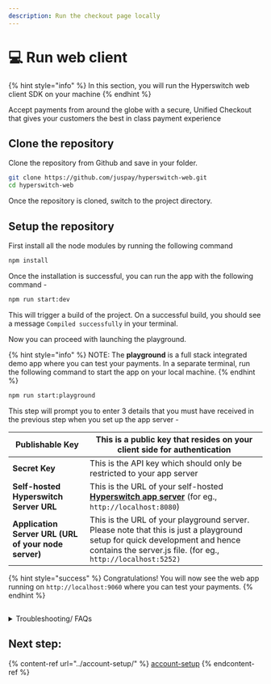 ```yaml
---
description: Run the checkout page locally
---
```


# 💻 Run web client

{% hint style="info" %}
In this section, you will run the Hyperswitch web client SDK on your machine
{% endhint %}

Accept payments from around the globe with a secure, Unified Checkout that gives your customers the best in class payment experience

## Clone the repository <a href="#user-content-clone-the-repository" id="user-content-clone-the-repository"></a>

Clone the repository from Github and save in your folder.

```bash
git clone https://github.com/juspay/hyperswitch-web.git
cd hyperswitch-web
```

Once the repository is cloned, switch to the project directory.

## Setup the repository <a href="#user-content-setup-the-repository" id="user-content-setup-the-repository"></a>

First install all the node modules by running the following command

```bash
npm install
```

Once the installation is successful, you can run the app with the following command -&#x20;

```bash
npm run start:dev
```

This will trigger a build of the project. On a successful build, you should see a message `Compiled successfully` in your terminal.&#x20;

Now you can proceed with launching the playground.&#x20;

{% hint style="info" %}
NOTE: The **playground** is a full stack integrated demo app where you can test your payments. In a separate terminal, run the following command to start the app on your local machine.
{% endhint %}

```bash
npm run start:playground
```

This step will prompt you to enter 3 details that you must have received in the previous step when you set up the app server -&#x20;

| **Publishable Key**                                   |  This is a public key that resides on your client side for authentication                                                                                                                   |
| ----------------------------------------------------- | ------------------------------------------------------------------------------------------------------------------------------------------------------------------------------------------- |
| **Secret Key**                                        | This is the API key which should only be restricted to your app server                                                                                                                      |
| **Self-hosted Hyperswitch Server URL**                |  This is the URL of your self-hosted[ **Hyperswitch app server**](run-app-server.md) (for eg., `http://localhost:8080`)                                                                     |
| **Application Server URL (URL of your node server)**  | This is the URL of your playground server. Please note that this is just a playground setup for quick development and hence contains the server.js file. (for eg., `http://localhost:5252)` |

{% hint style="success" %}
Congratulations! You will now see the web app running on `http://localhost:9060` where you can test your payments.
{% endhint %}

##

<details>

<summary>Troubleshooting/ FAQs</summary>



* **I cannot see the Web app playground running on `http://localhost:9060`**\
  Please recheck the publishable key and secret key that you have provided along with the URLs that you entered during the setup. Make sure that the self-hosted Hyperswitch server URL is your app server URL and the application server URL is the playground server URL\

* **npm commands are throwing errors**\
  Please ensure you have the latest version of npm installed on your system. Once that is done, please reinstall the client application. You can also use `yarn` instead.\

* **I don't know my Self-hosted Hyperswitch Server URL**\
  You should get this as an output when you ran the app server. Running the app server is a pre-requisite for the client playground to run. Please ensure that you have followed steps for[ running the app server](run-app-server.md).\


</details>

## Next step:

{% content-ref url="../account-setup/" %}
[account-setup](../account-setup/)
{% endcontent-ref %}

